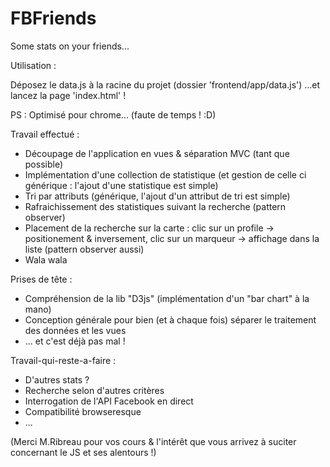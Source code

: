 FBFriends
=========

Some stats on your friends...

Utilisation :

Déposez le data.js à la racine du projet (dossier 'frontend/app/data.js')
...et lancez la page 'index.html' !

PS : Optimisé pour chrome... (faute de temps ! :D)

Travail effectué :

 - Découpage de l'application en vues & séparation MVC (tant que possible)
 - Implémentation d'une collection de statistique (et gestion de celle ci générique : l'ajout d'une statistique est simple)
 - Tri par attributs (générique, l'ajout d'un attribut de tri est simple)
 - Rafraichissement des statistiques suivant la recherche (pattern observer)
 - Placement de la recherche sur la carte : clic sur un profile -> positionement & inversement, clic sur un marqueur -> affichage dans la liste (pattern observer aussi)
 - Wala wala

Prises de tête :

 - Compréhension de la lib "D3js" (implémentation d'un "bar chart" à la mano)
 - Conception générale pour bien (et à chaque fois) séparer le traitement des données et les vues
 - ... et c'est déjà pas mal !

Travail-qui-reste-a-faire :

 - D'autres stats ?
 - Recherche selon d'autres critères
 - Interrogation de l'API Facebook en direct
 - Compatibilité browseresque
 - ...


(Merci M.Ribreau pour vos cours & l'intérêt que vous arrivez à suciter concernant le JS et ses alentours !)
